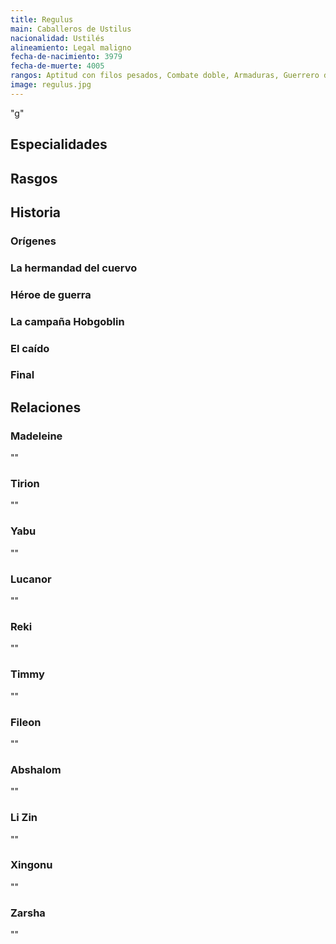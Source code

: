 ```yaml
---
title: Regulus
main: Caballeros de Ustilus
nacionalidad: Ustilés
alineamiento: Legal maligno
fecha-de-nacimiento: 3979
fecha-de-muerte: 4005
rangos: Aptitud con filos pesados, Combate doble, Armaduras, Guerrero divino, Castigo divino, Presencia
image: regulus.jpg
---
```


"g"

## Especialidades



## Rasgos



## Historia

### Orígenes



### La hermandad del cuervo



### Héroe de guerra 



### La campaña Hobgoblin



### El caído



### Final



## Relaciones

### Madeleine

""

### Tirion

""

### Yabu

""

### Lucanor

""

### Reki

""

### Timmy

""

### Fileon

""

### Abshalom

""

### Li Zin

""

### Xingonu

""

### Zarsha

""